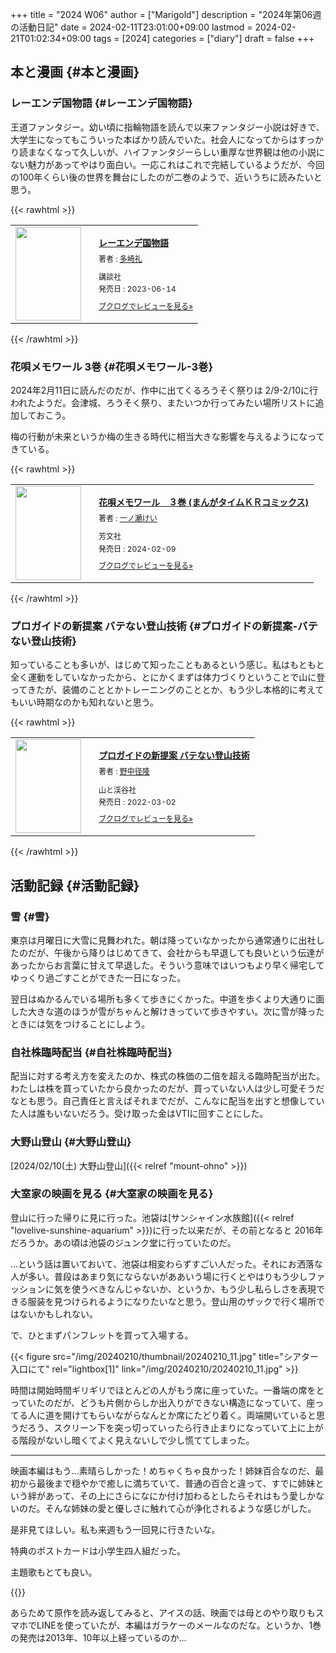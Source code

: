 +++
title = "2024 W06"
author = ["Marigold"]
description = "2024年第06週の活動日記"
date = 2024-02-11T23:01:00+09:00
lastmod = 2024-02-21T01:02:34+09:00
tags = [2024]
categories = ["diary"]
draft = false
+++

## 本と漫画 {#本と漫画}


### レーエンデ国物語 {#レーエンデ国物語}

王道ファンタジー。幼い頃に指輪物語を読んで以来ファンタジー小説は好きで、大学生になってもこういった本ばかり読んでいた。社会人になってからはすっかり読まなくなって久しいが、ハイファンタジーらしい重厚な世界観は他の小説にない魅力があってやはり面白い。一応これはこれで完結しているようだが、今回の100年くらい後の世界を舞台にしたのが二巻のようで、近いうちに読みたいと思う。

{{< rawhtml >}}
<div class="booklog_html"><table><tr><td class="booklog_html_image"><a href="https://www.amazon.co.jp/dp/B0C6JRK1BH?tag=booklogjp-default-22&linkCode=ogi&th=1&psc=1" target="_blank"><img src="https://m.media-amazon.com/images/I/51+OUZGdpyL._SL160_.jpg" width="105" height="150" style="border:0;border-radius:0;" /></a></td><td class="booklog_html_info" style="padding-left:20px;"><div class="booklog_html_title" style="margin-bottom:10px;font-size:14px;font-weight:bold;"><a href="https://www.amazon.co.jp/dp/B0C6JRK1BH?tag=booklogjp-default-22&linkCode=ogi&th=1&psc=1" target="_blank">レーエンデ国物語</a></div><div style="margin-bottom:10px;"><div class="booklog_html_author" style="margin-bottom:15px;font-size:12px;;line-height:1.2em">著者 : <a href="https://booklog.jp/author/%E5%A4%9A%E5%B4%8E%E7%A4%BC" target="_blank">多崎礼</a></div><div class="booklog_html_manufacturer" style="margin-bottom:5px;font-size:12px;;line-height:1.2em">講談社</div><div class="booklog_html_release" style="font-size:12px;;line-height:1.2em">発売日 : 2023-06-14</div></div><div class="booklog_html_link_amazon"><a href="https://booklog.jp/item/1/B0C6JRK1BH" style="font-size:12px;" target="_blank">ブクログでレビューを見る»</a></div></td></tr></table></div>
{{< /rawhtml >}}


### 花唄メモワール 3巻 {#花唄メモワール-3巻}

2024年2月11日に読んだのだが、作中に出てくるろうそく祭りは
2/9-2/10に行われたようだ。会津城、ろうそく祭り、またいつか行ってみたい場所リストに追加しておこう。

梅の行動が未来というか梅の生きる時代に相当大きな影響を与えるようになってきている。

{{< rawhtml >}}
<div class="booklog_html"><table><tr><td class="booklog_html_image"><a href="https://www.amazon.co.jp/dp/B0CSDCDY4F?tag=booklogjp-default-22&linkCode=ogi&th=1&psc=1" target="_blank"><img src="https://m.media-amazon.com/images/I/51Qur03uz0L._SL160_.jpg" width="105" height="150" style="border:0;border-radius:0;" /></a></td><td class="booklog_html_info" style="padding-left:20px;"><div class="booklog_html_title" style="margin-bottom:10px;font-size:14px;font-weight:bold;"><a href="https://www.amazon.co.jp/dp/B0CSDCDY4F?tag=booklogjp-default-22&linkCode=ogi&th=1&psc=1" target="_blank">花唄メモワール　３巻 (まんがタイムＫＲコミックス)</a></div><div style="margin-bottom:10px;"><div class="booklog_html_author" style="margin-bottom:15px;font-size:12px;;line-height:1.2em">著者 : <a href="https://booklog.jp/author/%E4%B8%80%E3%83%8E%E7%80%AC%E3%81%91%E3%81%84" target="_blank">一ノ瀬けい</a></div><div class="booklog_html_manufacturer" style="margin-bottom:5px;font-size:12px;;line-height:1.2em">芳文社</div><div class="booklog_html_release" style="font-size:12px;;line-height:1.2em">発売日 : 2024-02-09</div></div><div class="booklog_html_link_amazon"><a href="https://booklog.jp/item/1/B0CSDCDY4F" style="font-size:12px;" target="_blank">ブクログでレビューを見る»</a></div></td></tr></table></div>
{{< /rawhtml >}}


### プロガイドの新提案 バテない登山技術 {#プロガイドの新提案-バテない登山技術}

知っていることも多いが、はじめて知ったこともあるという感じ。私はもともと全く運動をしていなかったから、とにかくまずは体力づくりということで山に登ってきたが、装備のこととかトレーニングのこととか、もう少し本格的に考えてもいい時期なのかも知れないと思う。

{{< rawhtml >}}
<div class="booklog_html"><table><tr><td class="booklog_html_image"><a href="https://www.amazon.co.jp/dp/4635490580?tag=booklogjp-default-22&linkCode=ogi&th=1&psc=1" target="_blank"><img src="https://m.media-amazon.com/images/I/51IUIUC+9LL._SL160_.jpg" width="105" height="150" style="border:0;border-radius:0;" /></a></td><td class="booklog_html_info" style="padding-left:20px;"><div class="booklog_html_title" style="margin-bottom:10px;font-size:14px;font-weight:bold;"><a href="https://www.amazon.co.jp/dp/4635490580?tag=booklogjp-default-22&linkCode=ogi&th=1&psc=1" target="_blank">プロガイドの新提案 バテない登山技術</a></div><div style="margin-bottom:10px;"><div class="booklog_html_author" style="margin-bottom:15px;font-size:12px;;line-height:1.2em">著者 : <a href="https://booklog.jp/author/%E9%87%8E%E4%B8%AD%E5%BE%84%E9%9A%86" target="_blank">野中径隆</a></div><div class="booklog_html_manufacturer" style="margin-bottom:5px;font-size:12px;;line-height:1.2em">山と渓谷社</div><div class="booklog_html_release" style="font-size:12px;;line-height:1.2em">発売日 : 2022-03-02</div></div><div class="booklog_html_link_amazon"><a href="https://booklog.jp/item/1/4635490580" style="font-size:12px;" target="_blank">ブクログでレビューを見る»</a></div></td></tr></table></div>
{{< /rawhtml >}}


## 活動記録 {#活動記録}


### 雪 {#雪}

東京は月曜日に大雪に見舞われた。朝は降っていなかったから通常通りに出社したのだが、午後から降りはじめてきて、会社からも早退しても良いという伝達があったからお言葉に甘えて早退した。そういう意味ではいつもより早く帰宅してゆっくり過ごすことができた一日になった。

翌日はぬかるんでいる場所も多くて歩きにくかった。中道を歩くより大通りに面した大きな道のほうが雪がちゃんと解けきっていて歩きやすい。次に雪が降ったときには気をつけることにしよう。


### 自社株臨時配当 {#自社株臨時配当}

配当に対する考え方を変えたのか、株式の株価の二倍を超える臨時配当が出た。わたしは株を買っていたから良かったのだが、買っていない人は少し可愛そうだなとも思う。自己責任と言えばそれまでだが、こんなに配当を出すと想像していた人は誰もいないだろう。受け取った金はVTIに回すことにした。


### 大野山登山 {#大野山登山}

[2024/02/10(土) 大野山登山]({{< relref "mount-ohno" >}})


### 大室家の映画を見る {#大室家の映画を見る}

登山に行った帰りに見に行った。池袋は[サンシャイン水族館]({{< relref "lovelive-sunshine-aquarium" >}})に行った以来だが、その前となると
2016年だろうか。あの頃は池袋のジュンク堂に行っていたのだ。

...という話は置いておいて、池袋は相変わらずすごい人だった。それにお洒落な人が多い。普段はあまり気にならないがああいう場に行くとやはりもう少しファッションに気を使うべきなんじゃないか、というか、もう少し私らしさを表現できる服装を見つけられるようになりたいなと思う。登山用のザックで行く場所ではないかもしれない。

で、ひとまずパンフレットを買って入場する。

{{< figure src="/img/20240210/thumbnail/20240210_11.jpg" title="シアター入口にて" rel="lightbox[1]" link="/img/20240210/20240210_11.jpg" >}}

時間は開始時間ギリギリでほとんどの人がもう席に座っていた。一番端の席をとっていたのだが、どうも片側からしか出入りができない構造になっていて、座ってる人に道を開けてもらいながらなんとか席にたどり着く。両端開いていると思うだろう、スクリーン下を突っ切っていったら行き止まりになっていて上に上がる階段がないし暗くてよく見えないしで少し慌ててしまった。

---

映画本編はもう...素晴らしかった！めちゃくちゃ良かった！姉妹百合なのだ、最初から最後まで穏やかで癒しに満ちていて、普通の百合と違って、すでに姉妹という絆があって、その上にさらになにか付け加わるとしたらそれはもう愛しかないのだ。そんな姉妹の愛と優しさに触れて心が浄化されるような感じがした。

是非見てほしい。私も来週もう一回見に行きたいな。

特典のポストカードは小学生四人組だった。

主題歌もとても良い。

{{<youtube sgLj1GzWwnU >}}

あらためて原作を読み返してみると、アイスの話、映画では母とのやり取りもスマホでLINEを使っていたが、本編はガラケーのメールなのだな。というか、1巻の発売は2013年、10年以上経っているのか...
